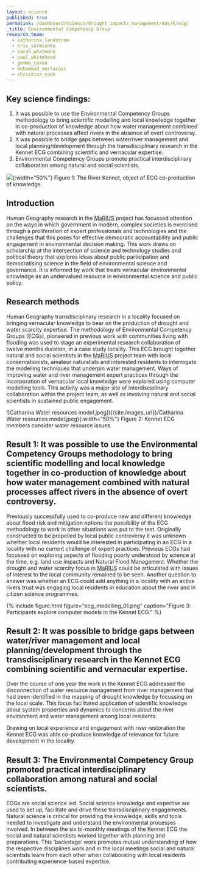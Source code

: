 ```yaml
---
layout: science
published: true
permalink: /dashboard/science/drought_impacts_management/das/k/ecg/
_title: Environmental Competency Group
research_team:
  - catharina_landstrom
  - eric_sarmiento
  - sarah_whatmore
  - paul_whitehead
  - gemma_coxon
  - mohammad_mortazavi
  - christina_cook
---
```

## Key science findings: 
1.	It was possible to use the Environmental Competency Groups methodology to bring scientific modelling and local knowledge together in co-production of knowledge about how water management combined with natural processes affect rivers in the absence of overt controversy.
2.	It was possible to bridge gaps between water/river management and local planning/development through the transdisciplinary research in the Kennet ECG combining scientific and vernacular expertise. 
3.	Environmental Competency Groups promote practical interdisciplinary collaboration among natural and social scientists.  

![]({{site.images_url}}/Catharina%20Kennet%20structure.jpeg){:width="50%"}
Figure 1: The River Kennet, object of ECG co-production of knowledge

## Introduction 

Human Geography research in the <abbr title="Managing the Risks, Impacts and Uncertainties of drought and water Scarcity">MaRIUS</abbr> project has focussed attention on the ways in which government in modern, complex societies is exercised through a proliferation of expert professionals and technologies and the challenges that this poses for effective democratic accountability and public engagement in environmental decision making. This work draws on scholarship at the intersection of science and technology studies and political theory that explores ideas about public participation and democratising science in the field of environmental science and governance. It is informed by work that treats vernacular environmental knowledge as an undervalued resource in environmental science and public policy. 

## Research methods

Human Geography transdisciplinary research in a locality focused on bringing vernacular knowledge to bear on the production of drought and water scarcity expertise. The methodology of Environmental Competency Groups (ECGs), pioneered in previous work with communities living with flooding was used to stage an experimental research collaboration of twelve months duration, in a case study locality. This ECG brought together natural and social scientists in the <abbr title="Managing the Risks, Impacts and Uncertainties of drought and water Scarcity">MaRIUS</abbr> project team with local conservationists, amateur naturalists and interested residents to interrogate the modelling techniques that underpin water management. Ways of improving water and river management expert practices through the incorporation of vernacular local knowledge were explored using computer modelling tools. This activity was a major site of interdisciplinary collaboration within the project team, as well as involving natural and social scientists in sustained public engagement.

![Catharina Water resources model.jpeg]({{site.images_url}}/Catharina Water resources model.jpeg){:width="50%"}
Figure 2: Kennet ECG members consider water resource issues

## Result 1: It was possible to use the Environmental Competency Groups methodology to bring scientific modelling and local knowledge together in co-production of knowledge about how water management combined with natural processes affect rivers in the absence of overt controversy.

Previously successfully used to co-produce new and different knowledge about flood risk and mitigation options the possibility of the ECG methodology to work in other situations was put to the test. Originally constructed to be propelled by local public controversy it was unknown whether local residents would be interested in participating in an ECG in a locality with no current challenge of expert practices. Previous ECGs had focussed on exploring aspects of flooding poorly understood by science at the time, e.g. land use impacts and Natural Flood Management. Whether the drought and water scarcity focus in <abbr title="Managing the Risks, Impacts and Uncertainties of drought and water Scarcity">MaRIUS</abbr> could be articulated with issues of interest to the local community remained to be seen. Another question to answer was whether an ECG could add anything in a locality with an active rivers trust was engaging local residents in education about the river and in citizen science programmes. 

{% include 
	figure.html 
	figure="ecg_modelling_01.png" 
	caption="Figure 3: Participants explore computer models in the Kennet ECG." 
%}

## Result 2: It was possible to bridge gaps between water/river management and local planning/development through the transdisciplinary research in the Kennet ECG combining scientific and vernacular expertise.

Over the course of one year the work in the Kennet ECG addressed the disconnection of water resource management from river management that had been identified in the mapping of drought knowledge by focussing on the local scale. This focus facilitated application of scientific knowledge about system properties and dynamics to concerns about the river environment and water management among local residents. 

Drawing on local experience and engagement with river restoration the Kennet ECG was able co-produce knowledge of relevance for future development in the locality.      

## Result 3: The Environmental Competency Group promoted practical interdisciplinary collaboration among natural and social scientists.  

ECGs are social science led. Social science knowledge and expertise are used to set up, facilitate and drive these transdisciplinary engagements. Natural science is critical for providing the knowledge, skills and tools needed to investigate and understand the environmental processes involved. In between the six bi-monthly meetings of the Kennet ECG the social and natural scientists worked together with planning and preparations. This ‘backstage’ work promotes mutual understanding of how the respective disciplines work and in the local meetings social and natural scientists learn from each other when collaborating with local residents contributing experience-based expertise.
